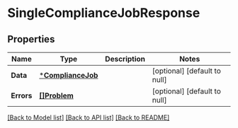 # SingleComplianceJobResponse

## Properties
Name | Type | Description | Notes
------------ | ------------- | ------------- | -------------
**Data** | [***ComplianceJob**](ComplianceJob.md) |  | [optional] [default to null]
**Errors** | [**[]Problem**](Problem.md) |  | [optional] [default to null]

[[Back to Model list]](../README.md#documentation-for-models) [[Back to API list]](../README.md#documentation-for-api-endpoints) [[Back to README]](../README.md)

